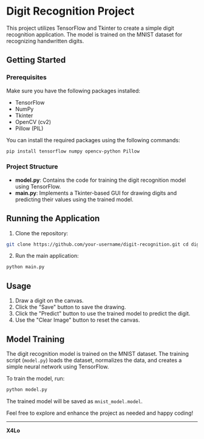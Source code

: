 # Digit Recognition Project
This project utilizes TensorFlow and Tkinter to create a simple digit recognition application. The model is trained on the MNIST dataset for recognizing handwritten digits.

## Getting Started
### Prerequisites
Make sure you have the following packages installed:

- TensorFlow
- NumPy
- Tkinter
- OpenCV (cv2)
- Pillow (PIL)

You can install the required packages using the following commands:
```bash
pip install tensorflow numpy opencv-python Pillow
```

### Project Structure
- **model.py**: Contains the code for training the digit recognition model using TensorFlow.
- **main.py**: Implements a Tkinter-based GUI for drawing digits and predicting their values using the trained model.

## Running the Application
1. Clone the repository:
```bash
git clone https://github.com/your-username/digit-recognition.git cd digit-recognition
```

2. Run the main application:
```bash
python main.py
```
## Usage
1. Draw a digit on the canvas.
2. Click the "Save" button to save the drawing.
3. Click the "Predict" button to use the trained model to predict the digit.
4. Use the "Clear Image" button to reset the canvas.

## Model Training
The digit recognition model is trained on the MNIST dataset. The training script (`model.py`) loads the dataset, normalizes the data, and creates a simple neural network using TensorFlow.

To train the model, run:
```bash
python model.py
```

The trained model will be saved as `mnist_model.model`.

Feel free to explore and enhance the project as needed and happy coding!

---
**X4Lo**